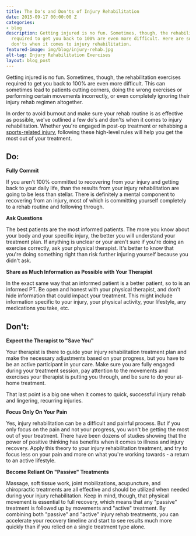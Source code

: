 ```yaml
---
title: The Do's and Don'ts of Injury Rehabilitation
date: 2015-09-17 00:00:00 Z
categories:
- blog
description: Getting injured is no fun. Sometimes, though, the rehabilitation exercises
  required to get you back to 100% are even more difficult. Here are some do's and
  don'ts when it comes to injury rehabilitation.
featured-image: img/blog/injury-rehab.jpg
alt-tag: Injury Rehabilitation Exercises
layout: blog_post
---
```


Getting injured is no fun. Sometimes, though, the rehabilitation exercises required to get you back to 100% are even more difficult. This can sometimes lead to patients cutting corners, doing the wrong exercises or performing certain movements incorrectly, or even completely ignoring their injury rehab regimen altogether.

In order to avoid burnout and make sure your rehab routine is as effective as possible, we've outlined a few do's and don'ts when it comes to injury rehabilitation. Whether you're engaged in post-op treatment or rehabbing a [sports-related injury](/blog/the-6-most-common-sports-injuries-and-how-you-can-avoid-them), following these high-level rules will help you get the most out of your treatment.

## Do:

**Fully Commit**

If you aren't 100% committed to recovering from your injury and getting back to your daily life, than the results from your injury rehabilitation are going to be less than stellar. There is definitely a mental component to recovering from an injury, most of which is committing yourself completely to a rehab routine and following through.

**Ask Questions**

The best patients are the most informed patients. The more you know about your body and your specific injury, the better you will understand your treatment plan. If anything is unclear or your aren't sure if you're doing an exercise correctly, ask your physical therapist. It's better to know that you're doing something right than risk further injuring yourself because you didn't ask.

**Share as Much Information as Possible with Your Therapist**

In the exact same way that an informed patient is a better patient, so to is an informed PT. Be open and honest with your physical therapist, and don't hide information that could impact your treatment. This might include information specific to your injury, your physical activity, your lifestyle, any medications you take, etc.

## Don't:

**Expect the Therapist to "Save You"**

Your therapist is there to guide your injury rehabilitation treatment plan and make the necessary adjustments based on your progress, but you have to be an active participant in your care. Make sure you are fully engaged during your treatment session, pay attention to the movements and exercises your therapist is putting you through, and be sure to do your at-home treatment.

That last point is a big one when it comes to quick, successful injury rehab and lingering, recurring injuries.

**Focus Only On Your Pain**

Yes, injury rehabilitation can be a difficult and painful process. But if you only focus on the pain and not your progress, you won't be getting the most out of your treatment. There have been dozens of studies showing that the power of positive thinking has benefits when it comes to illness and injury recovery. Apply this theory to your injury rehabilitation treatment, and try to focus less on your pain and more on what you're working towards - a return to an active lifestyle.

**Become Reliant On "Passive" Treatments**

Massage, soft tissue work, joint mobilizations, acupuncture, and chiropractic treatments are all effective and should be utilized when needed during your injury rehabilitation. Keep in mind, though, that physical movement is essential to full recovery, which means that any "passive" treatment is followed up by movements and "active" treatment. By combining both "passive" and "active" injury rehab treatments, you can accelerate your recovery timeline and start to see results much more quickly than if you relied on a single treatment type alone.

